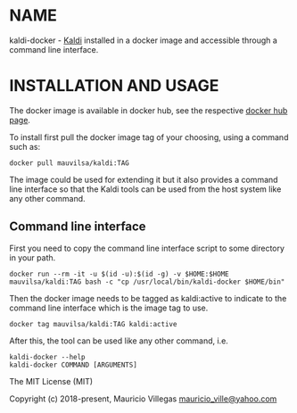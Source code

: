 # NAME

kaldi-docker - [Kaldi](https://github.com/kaldi-asr/kaldi) installed in a docker image and accessible through a command line interface.

# INSTALLATION AND USAGE

The docker image is available in docker hub, see the respective [docker hub page](https://hub.docker.com/r/mauvilsa/kaldi/).

To install first pull the docker image tag of your choosing, using a command such as:

    docker pull mauvilsa/kaldi:TAG

The image could be used for extending it but it also provides a command line interface so that the Kaldi tools can be used from the host system like any other command.

## Command line interface

First you need to copy the command line interface script to some directory in your path.

    docker run --rm -it -u $(id -u):$(id -g) -v $HOME:$HOME mauvilsa/kaldi:TAG bash -c "cp /usr/local/bin/kaldi-docker $HOME/bin"

Then the docker image needs to be tagged as kaldi:active to indicate to the command line interface which is the image tag to use.

    docker tag mauvilsa/kaldi:TAG kaldi:active

After this, the tool can be used like any other command, i.e.

    kaldi-docker --help
    kaldi-docker COMMAND [ARGUMENTS]

The MIT License (MIT)

Copyright (c) 2018-present, Mauricio Villegas <mauricio_ville@yahoo.com>
